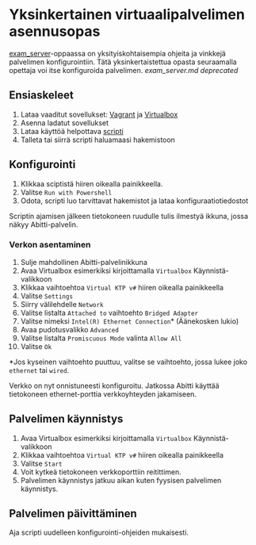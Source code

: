 # Yksinkertainen virtuaalipalvelimen asennusopas
[exam_server](https://github.com/xrtli/abitti-guide-virtualbox/blob/master/exam_server.md)-oppaassa on yksityiskohtaisempia ohjeita ja vinkkejä palvelimen konfigurointiin. Tätä yksinkertaistettua opasta seuraamalla opettaja voi itse konfiguroida palvelimen. *exam_server.md deprecated*

## Ensiaskeleet
1. Lataa vaaditut sovellukset: [Vagrant](https://releases.hashicorp.com/vagrant/2.0.4/vagrant_2.0.4_x86_64.msi) ja [Virtualbox](https://download.virtualbox.org/virtualbox/5.2.10/VirtualBox-5.2.10-122406-Win.exe)
2. Asenna ladatut sovellukset
3. Lataa käyttöä helpottava [scripti](https://github.com/xrtli/abitti-guide-virtualbox/releases/download/0.2.0/virtual_abitti.ps1)
4. Talleta tai siirrä scripti haluamaasi hakemistoon

## Konfigurointi
1. Klikkaa sciptistä hiiren oikealla painikkeella.
2. Valitse `Run with Powershell`
3. Odota, scripti luo tarvittavat hakemistot ja lataa konfiguraatiotiedostot

Scriptin ajamisen jälkeen tietokoneen ruudulle tulis ilmestyä ikkuna, jossa näkyy Abitti-palvelin.

### Verkon asentaminen
1. Sulje mahdollinen Abitti-palvelinikkuna
2. Avaa Virtualbox esimerkiksi kirjoittamalla `Virtualbox` Käynnistä-valikkoon
3. Klikkaa vaihtoehtoa `Virtual KTP v#` hiiren oikealla painikkeella
4. Valitse `Settings`
5. Siirry välilehdelle `Network`
6. Valitse listalta `Attached to` vaihtoehto `Bridged Adapter`
7. Valitse nimeksi `Intel(R) Ethernet Connection`* (Äänekosken lukio)
8. Avaa pudotusvalikko `Advanced`
9. Valitse listalta `Promiscuous Mode` valinta `Allow All`
10. Valitse `Ok`

*Jos kyseinen vaihtoehto puuttuu, valitse se vaihtoehto, jossa lukee joko `ethernet` tai `wired`.

Verkko on nyt onnistuneesti konfiguroitu. Jatkossa Abitti käyttää tietokoneen ethernet-porttia verkkoyhteyden jakamiseen.

## Palvelimen käynnistys
1. Avaa Virtualbox esimerkiksi kirjoittamalla `Virtualbox` Käynnistä-valikkoon
2. Klikkaa vaihtoehtoa `Virtual KTP v#` hiiren oikealla painikkeella
3. Valitse `Start`
4. Voit kytkeä tietokoneen verkkoporttiin reitittimen.
5. Palvelimen käynnistys jatkuu aikan kuten fyysisen palvelimen käynnistys.

## Palvelimen päivittäminen
Aja scripti uudelleen konfigurointi-ohjeiden mukaisesti.
